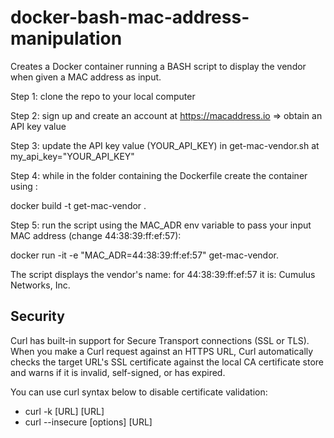 # docker-bash-mac-address-manipulation

Creates a Docker container running a BASH script to display the vendor when given a MAC address as input.

Step 1: clone the repo to your local computer

Step 2: sign up and create an account at https://macaddress.io => obtain an API key value

Step 3: update the API key value (YOUR_API_KEY) in get-mac-vendor.sh at my_api_key="YOUR_API_KEY"

Step 4: while in the folder containing the Dockerfile create the container using : 

docker build -t get-mac-vendor .

Step 5: run the script using the MAC_ADR env variable to pass your input MAC address (change 44:38:39:ff:ef:57): 

docker run -it -e "MAC_ADR=44:38:39:ff:ef:57" get-mac-vendor.

The script displays the vendor's name: for 44:38:39:ff:ef:57 it is: Cumulus Networks, Inc.

## Security
Curl has built-in support for Secure Transport connections (SSL or TLS).
When you make a Curl request against an HTTPS URL, Curl automatically checks the target URL's SSL certificate
against the local CA certificate store and warns if it is invalid, self-signed, or has expired.

You can use curl syntax below to disable certificate validation:
* curl -k [URL] [URL]
* curl --insecure [options] [URL]
